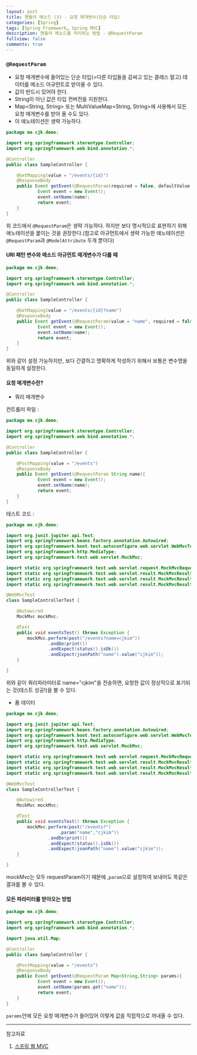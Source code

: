 ```yaml
---
layout: post
title: 핸들러 메소드 (3) - 요청 매개변수(단순 타입)
categories: [Spring]
tags: [Spring Framework, Spring MVC]
description: 핸들러 메소드를 처리하는 방법 - @RequestParam
fullview: false
comments: true
---
```


### `@RequestParam`
* 요청 매개변수에 들어있는 단순 타입(=다른 타입들을 감싸고 있는 클래스 말고) 데이터를 메소드 아규먼트로 받아올 수 있다.
* 값이 반드시 있어야 한다.
* String이 아닌 값은 타입 컨버전을 지원한다.
* Map<String, String> 또는 MultiValueMap<String, String>에 사용해서 모든 요청 매개변수를 받아 올 수도 있다.
* 이 애노테이션은 생략 가능하다.

```java
package me.cjk.demo;

import org.springframework.stereotype.Controller;
import org.springframework.web.bind.annotation.*;

@Controller
public class SampleController {

    @GetMapping(value = "/events/{id}")
    @ResponseBody
    public Event getEvent(@RequestParam(required = false, defaultValue = "cjk") String name){
            Event event = new Event();
            event.setName(name);
            return event;
    }
}
```
위 코드에서 `@RequestParam`은 생략 가능하다. 하지만 보다 명시적으로 표현하기 위해 애노테이션을 붙이는 것을 권장한다.(참고로 아규먼트에서 생략 가능한 애노테이션은 `@RequestParam`과 `@ModelAttribute` 두개 뿐이다)

#### URI 패턴 변수와 메소드 아규먼트 매개변수가 다를 때

```java
package me.cjk.demo;

import org.springframework.stereotype.Controller;
import org.springframework.web.bind.annotation.*;

@Controller
public class SampleController {

    @GetMapping(value = "/events/{id}?name")
    @ResponseBody
    public Event getEvent(@RequestParam(value = "name", required = false, defaultValue = "cjk") String nameValue){
            Event event = new Event();
            event.setName(name);
            return event;
    }
}
```
위와 같이 설정 가능하지만, 보다 간결하고 명확하게 작성하기 위해서 보통은 변수명을 동일하게 설정한다.

#### 요청 매개변수란?
* 쿼리 매개변수

컨트롤러 파일 : 

```java
package me.cjk.demo;

import org.springframework.stereotype.Controller;
import org.springframework.web.bind.annotation.*;

@Controller
public class SampleController {

    @PostMapping(value = "/events")
    @ResponseBody
    public Event getEvent(@RequestParam String name){
            Event event = new Event();
            event.setName(name);
            return event;
    }
}

```

테스트 코드 : 

```java
package me.cjk.demo;

import org.junit.jupiter.api.Test;
import org.springframework.beans.factory.annotation.Autowired;
import org.springframework.boot.test.autoconfigure.web.servlet.WebMvcTest;
import org.springframework.http.MediaType;
import org.springframework.test.web.servlet.MockMvc;

import static org.springframework.test.web.servlet.request.MockMvcRequestBuilders.*;
import static org.springframework.test.web.servlet.result.MockMvcResultHandlers.print;
import static org.springframework.test.web.servlet.result.MockMvcResultMatchers.jsonPath;
import static org.springframework.test.web.servlet.result.MockMvcResultMatchers.status;

@WebMvcTest
class SampleControllerTest {

    @Autowired
    MockMvc mockMvc;

    @Test
    public void eventsTest() throws Exception {
        mockMvc.perform(post("/events?name=cjkim"))
                .andDo(print())
                .andExpect(status().isOk())
                .andExpect(jsonPath("name").value("cjkim"));
    }

}
```

위와 같이 쿼리파라미터로 name="cjkim"을 전송하면, 요청한 값이 정상적으로 표기되는 것(테스트 성공!)을 볼 수 있다.

* 폼 데이터

```java
package me.cjk.demo;

import org.junit.jupiter.api.Test;
import org.springframework.beans.factory.annotation.Autowired;
import org.springframework.boot.test.autoconfigure.web.servlet.WebMvcTest;
import org.springframework.http.MediaType;
import org.springframework.test.web.servlet.MockMvc;

import static org.springframework.test.web.servlet.request.MockMvcRequestBuilders.*;
import static org.springframework.test.web.servlet.result.MockMvcResultHandlers.print;
import static org.springframework.test.web.servlet.result.MockMvcResultMatchers.jsonPath;
import static org.springframework.test.web.servlet.result.MockMvcResultMatchers.status;

@WebMvcTest
class SampleControllerTest {

    @Autowired
    MockMvc mockMvc;

    @Test
    public void eventsTest() throws Exception {
        mockMvc.perform(post("/events?")
                    .param("name","cjkim"))
                .andDo(print())
                .andExpect(status().isOk())
                .andExpect(jsonPath("name").value("cjkim"));
    }

}
```
mockMvc는 모두 requestParam이기 때문에 ,`param`으로 설정하여 보내어도 똑같은 결과를 볼 수 있다.

#### 모든 파라미터를 받아오는 방법

```java
package me.cjk.demo;

import org.springframework.stereotype.Controller;
import org.springframework.web.bind.annotation.*;

import java.util.Map;

@Controller
public class SampleController {

    @PostMapping(value = "/events")
    @ResponseBody
    public Event getEvent(@RequestParam Map<String,String> params){
            Event event = new Event();
            event.setName(params.get("name"));
            return event;
    }
}
```

`params`안에 모든 요청 매개변수가 들어있어 이렇게 값을 직접적으로 꺼내올 수 있다.

***
참고자료

1. [스프링 웹 MVC](https://inf.run/dJFi)